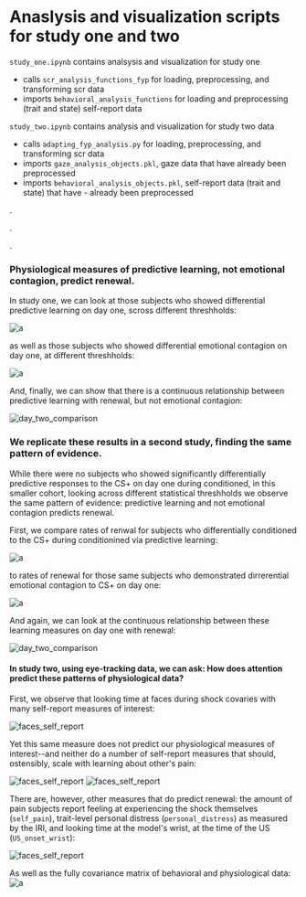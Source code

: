 # Anaslysis and visualization scripts for study one and two

```study_one.ipynb``` contains analsysis and visualization for study one

- calls ```scr_analysis_functions_fyp``` for loading, preprocessing, and transforming scr data
- imports ```behavioral_analysis_functions``` for loading and preprocessing (trait and state) self-report data

```study_two.ipynb``` contains analysis and visualization for study two data
    
- calls ```adapting_fyp_analysis.py``` for loading, preprocessing, and transforming scr data
- imports ```gaze_analysis_objects.pkl```, gaze data that have already been preprocessed
- imports ```behavioral_analysis_objects.pkl```, self-report data (trait and state) that have - already been preprocessed

. 

. 
 
. 

### Physiological measures of predictive learning, not emotional contagion, predict renewal. 

In study one, we can look at those subjects who showed differential predictive learning on day one, scross different threshholds: 

![a](images/segmentation_analyis_prediction_study_one.png)

as well as those subjects who showed differential emotional contagion on day one, at different threshholds: 

![a](images/segmentation_analyis_contagion_study_one.png)

And, finally, we can show that there is a continuous relationship between predictive learning with renewal, but not emotional contagion:  

![day_two_comparison](images/day_one_scr_comparision.png)

### We replicate these results in a second study, finding the same pattern of evidence.  

While there were no subjects who showed significantly differentially predictive responses to the CS+ on day one during conditioned, in this smaller cohort, looking across different statistical threshholds we observe the same pattern of evidence: predictive learning and not emotional contagion predicts renewal. 

First, we compare rates of renwal for subjects who differentially conditioned to the CS+ during conditionined via predictive learning: 

![a](images/segmentation_analyis_prediction_study_two.png)

to rates of renewal for those same subjects who demonstrated dirrerential emotional contagion to CS+ on day one: 

![a](images/segmentation_analyis_contagion_study_two.png)

And again, we can look at the continuous relationship between these learning measures on day one with renewal:  

![day_two_comparison](images/day_two_scr_comparision.png)

#### In study two, using eye-tracking data, we can ask: How does attention predict these patterns of physiological data? 

First, we observe that looking time at faces during shock covaries with many self-report measures of interest: 

![faces_self_report](images/faces_and_self_report.png)

Yet this same measure does not predict our physiological measures of interest--and neither do a number of self-report measures that should, ostensibly, scale with learning about other's pain: 

![faces_self_report](images/faces_and_physio.png)
![faces_self_report](images/self_report_not_renewal.png)

There are, however, other measures that do predict renewal: the amount of pain subjects report feeling at experiencing the shock themselves (```self_pain```), trait-level personal distress (```personal_distress```) as measured by the IRI, and looking time at the model's wrist, at the time of the US (```US_onset_wrist```): 

![faces_self_report](images/self_report_renewal.png)

As well as the fully covariance matrix of behavioral and physiological data: 
![a](images/covariace_matrix_study_one.png)


